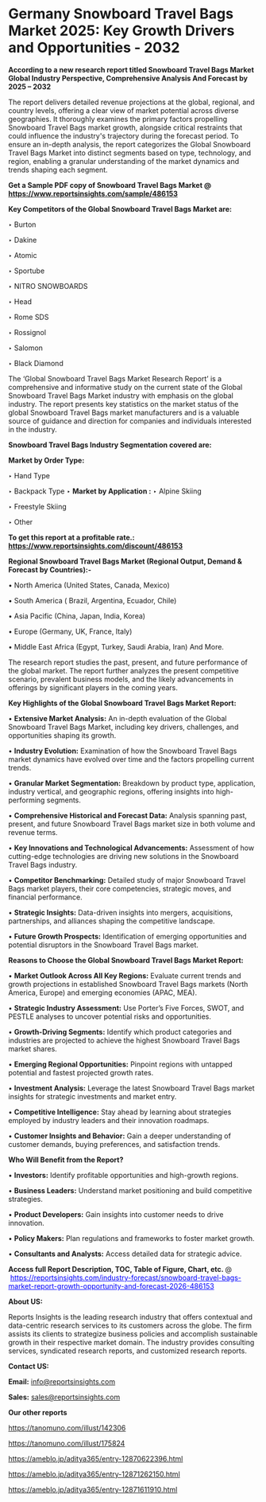 # Germany Snowboard Travel Bags Market 2025: Key Growth Drivers and Opportunities - 2032

<strong>According to a new research report titled Snowboard Travel Bags Market Global Industry Perspective, Comprehensive Analysis And Forecast by 2025 – 2032</strong>

The report delivers detailed revenue projections at the global, regional, and country levels, offering a clear view of market potential across diverse geographies. It thoroughly examines the primary factors propelling Snowboard Travel Bags market growth, alongside critical restraints that could influence the industry's trajectory during the forecast period. To ensure an in-depth analysis, the report categorizes the Global Snowboard Travel Bags Market into distinct segments based on type, technology, and region, enabling a granular understanding of the market dynamics and trends shaping each segment.

<strong>Get a Sample PDF copy of Snowboard Travel Bags Market </strong><strong>@<a href=https://www.reportsinsights.com/sample/486153 style=color:#0000ff;> https://www.reportsinsights.com/sample/486153</a></strong></font>

<strong>Key Competitors of the Global Snowboard Travel Bags Market are:</strong>

‣ Burton

‣ Dakine

‣ Atomic

‣ Sportube

‣ NITRO SNOWBOARDS

‣ Head

‣ Rome SDS

‣ Rossignol

‣ Salomon

‣ Black Diamond

The ‘Global Snowboard Travel Bags Market Research Report’ is a comprehensive and informative study on the current state of the Global Snowboard Travel Bags Market industry with emphasis on the global industry. The report presents key statistics on the market status of the global Snowboard Travel Bags market manufacturers and is a valuable source of guidance and direction for companies and individuals interested in the industry.

<strong>Snowboard Travel Bags Industry Segmentation covered are:</strong>

<strong>Market by Order Type: </strong>

‣ Hand Type

‣ Backpack Type
‣ 
<strong>Market by Application :</strong>
‣ Alpine Skiing

‣ Freestyle Skiing

‣ Other

<strong>To get this report at a profitable rate.: <a href=https://www.reportsinsights.com/discount/486153 style=color:#0000ff;>https://www.reportsinsights.com/discount/486153</a></strong></font>

<strong>Regional Snowboard Travel Bags Market (Regional Output, Demand &amp; Forecast by Countries):-</strong>

• North America (United States, Canada, Mexico)

• South America ( Brazil, Argentina, Ecuador, Chile)

• Asia Pacific (China, Japan, India, Korea)

• Europe (Germany, UK, France, Italy)

• Middle East Africa (Egypt, Turkey, Saudi Arabia, Iran) And More.

The research report studies the past, present, and future performance of the global market. The report further analyzes the present competitive scenario, prevalent business models, and the likely advancements in offerings by significant players in the coming years.

<strong>Key Highlights of the Global Snowboard Travel Bags Market Report:</strong>

• <strong>Extensive Market Analysis:</strong> An in-depth evaluation of the Global Snowboard Travel Bags Market, including key drivers, challenges, and opportunities shaping its growth.

• <strong>Industry Evolution:</strong> Examination of how the Snowboard Travel Bags market dynamics have evolved over time and the factors propelling current trends.

• <strong>Granular Market Segmentation:</strong> Breakdown by product type, application, industry vertical, and geographic regions, offering insights into high-performing segments.

• <strong>Comprehensive Historical and Forecast Data:</strong> Analysis spanning past, present, and future Snowboard Travel Bags market size in both volume and revenue terms.

• <strong>Key Innovations and Technological Advancements:</strong> Assessment of how cutting-edge technologies are driving new solutions in the Snowboard Travel Bags industry.

• <strong>Competitor Benchmarking:</strong> Detailed study of major Snowboard Travel Bags market players, their core competencies, strategic moves, and financial performance.

• <strong>Strategic Insights:</strong> Data-driven insights into mergers, acquisitions, partnerships, and alliances shaping the competitive landscape.

• <strong>Future Growth Prospects:</strong> Identification of emerging opportunities and potential disruptors in the Snowboard Travel Bags market.

<strong>Reasons to Choose the Global Snowboard Travel Bags Market Report:</strong>

• <strong>Market Outlook Across All Key Regions:</strong> Evaluate current trends and growth projections in established Snowboard Travel Bags markets (North America, Europe) and emerging economies (APAC, MEA).

• <strong>Strategic Industry Assessment:</strong> Use Porter’s Five Forces, SWOT, and PESTLE analyses to uncover potential risks and opportunities.

• <strong>Growth-Driving Segments:</strong> Identify which product categories and industries are projected to achieve the highest Snowboard Travel Bags market shares.

• <strong>Emerging Regional Opportunities:</strong> Pinpoint regions with untapped potential and fastest projected growth rates.

• <strong>Investment Analysis:</strong> Leverage the latest Snowboard Travel Bags market insights for strategic investments and market entry.

• <strong>Competitive Intelligence:</strong> Stay ahead by learning about strategies employed by industry leaders and their innovation roadmaps.

• <strong>Customer Insights and Behavior:</strong> Gain a deeper understanding of customer demands, buying preferences, and satisfaction trends.

<strong>Who Will Benefit from the Report?</strong>

• <strong>Investors:</strong> Identify profitable opportunities and high-growth regions.

• <strong>Business Leaders:</strong> Understand market positioning and build competitive strategies.

• <strong>Product Developers:</strong> Gain insights into customer needs to drive innovation.

• <strong>Policy Makers:</strong> Plan regulations and frameworks to foster market growth.

• <strong>Consultants and Analysts:</strong> Access detailed data for strategic advice.
</ul>
<strong>Access full Report Description, TOC, Table of Figure, Chart, etc. </strong>@  <a href=https://reportsinsights.com/industry-forecast/snowboard-travel-bags-market-report-growth-opportunity-and-forecast-2026-486153 style=color:#0000ff;>https://reportsinsights.com/industry-forecast/snowboard-travel-bags-market-report-growth-opportunity-and-forecast-2026-486153</a></font>

<strong><strong>About US</strong>:</strong>

Reports Insights is the leading research industry that offers contextual and data-centric research services to its customers across the globe. The firm assists its clients to strategize business policies and accomplish sustainable growth in their respective market domain. The industry provides consulting services, syndicated research reports, and customized research reports.

<strong>Contact US:</strong>

<p class=""""><b>Email:</b> <a href=mailto:info@reportsinsights.com>info@reportsinsights.com</a></p>
<p class=""""><b>Sales:</b> <a href=mailto:sales@reportsinsights.com>sales@reportsinsights.com</a></p>

<strong>Our other reports</strong>

<a href=https://tanomuno.com/illust/142306>https://tanomuno.com/illust/142306</a>

<a href=https://tanomuno.com/illust/175824>https://tanomuno.com/illust/175824</a>

<a href=https://ameblo.jp/aditya365/entry-12870622396.html>https://ameblo.jp/aditya365/entry-12870622396.html</a>

<a href=https://ameblo.jp/aditya365/entry-12871262150.html>https://ameblo.jp/aditya365/entry-12871262150.html</a>

<a href=https://ameblo.jp/aditya365/entry-12871611910.html>https://ameblo.jp/aditya365/entry-12871611910.html</a>
